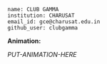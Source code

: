 ```
name: CLUB GAMMA
institution: CHARUSAT 
email_id: gce@charusat.edu.in
github_user: clubgamma
```
**Animation:** 

*PUT-ANIMATION-HERE*
